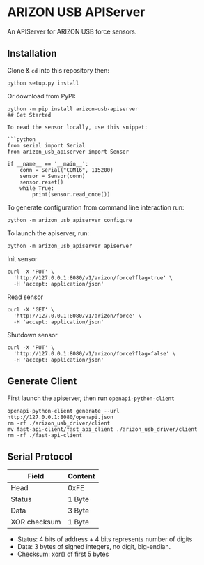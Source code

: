 # ARIZON USB APIServer

An APIServer for ARIZON USB force sensors.

## Installation

Clone & `cd` into this repository then:

```shell
python setup.py install
```

Or download from PyPI:

```shell
python -m pip install arizon-usb-apiserver
## Get Started

To read the sensor locally, use this snippet:

```python
from serial import Serial
from arizon_usb_apiserver import Sensor

if __name__ == '__main__':
    conn = Serial("COM16", 115200)
    sensor = Sensor(conn)
    sensor.reset()
    while True:
        print(sensor.read_once())
```

To generate configuration from command line interaction run:

```shell
python -m arizon_usb_apiserver configure
```

To launch the apiserver, run:

```shell
python -m arizon_usb_apiserver apiserver
```

Init sensor

```shell
curl -X 'PUT' \
  'http://127.0.0.1:8080/v1/arizon/force?flag=true' \
  -H 'accept: application/json'
```

Read sensor

```shell
curl -X 'GET' \
  'http://127.0.0.1:8080/v1/arizon/force' \
  -H 'accept: application/json'
```

Shutdown sensor

```shell
curl -X 'PUT' \
  'http://127.0.0.1:8080/v1/arizon/force?flag=false' \
  -H 'accept: application/json'
```

## Generate Client

First launch the apiserver, then run `openapi-python-client`

```shell
openapi-python-client generate --url http://127.0.0.1:8080/openapi.json
rm -rf ./arizon_usb_driver/client
mv fast-api-client/fast_api_client ./arizon_usb_driver/client
rm -rf ./fast-api-client
```

## Serial Protocol

| Field        | Content |
| ------------ | ------- |
| Head         | 0xFE    |
| Status       | 1 Byte  |
| Data         | 3 Byte  |
| XOR checksum | 1 Byte  |

- Status: 4 bits of address + 4 bits represents number of digits
- Data: 3 bytes of signed integers, no digit, big-endian.
- Checksum: xor() of first 5 bytes